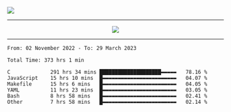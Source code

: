 <p align="left">
  <img src="https://visitor-badge.laobi.icu/badge?page_id=LouisLanganay.LouisLanganay">
</p>

<hr>

<p align="center">
  <img src="https://metrics.lecoq.io/LouisLanganay?template=classic&base=header%2C%20activity%2C%20community%2C%20repositories%2C%20metadata&base.indepth=false&base.hireable=false&base.skip=false&config.timezone=Europe%2FParis&config.display=large">
</p>

<hr>

<p align="center">
<!--START_SECTION:waka-->

```text
From: 02 November 2022 - To: 29 March 2023

Total Time: 373 hrs 1 min

C             291 hrs 34 mins ████████████████████▬▬▬▬▬   78.16 %
JavaScript    15 hrs 10 mins  █▬▬▬▬▬▬▬▬▬▬▬▬▬▬▬▬▬▬▬▬▬▬▬▬   04.07 %
Makefile      15 hrs 6 mins   █▬▬▬▬▬▬▬▬▬▬▬▬▬▬▬▬▬▬▬▬▬▬▬▬   04.05 %
YAML          11 hrs 23 mins  █▬▬▬▬▬▬▬▬▬▬▬▬▬▬▬▬▬▬▬▬▬▬▬▬   03.05 %
Bash          8 hrs 58 mins   █▬▬▬▬▬▬▬▬▬▬▬▬▬▬▬▬▬▬▬▬▬▬▬▬   02.41 %
Other         7 hrs 58 mins   █▬▬▬▬▬▬▬▬▬▬▬▬▬▬▬▬▬▬▬▬▬▬▬▬   02.14 %
```

<!--END_SECTION:waka-->
</p>

